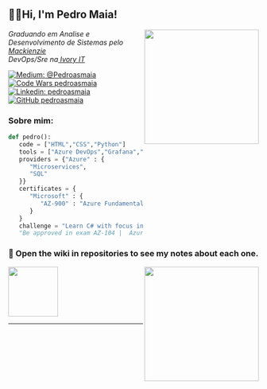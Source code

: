 <h2>👋🏻Hi, I'm Pedro Maia!</h2>
<img align='right' src="https://www.contrastsecurity.com/hs-fs/hubfs/images/DevOps%20Solutions/devops-old-way.gif?width=1322&name=devops-old-way.gif" width="230">
<p><em>Graduando em Analise e Desenvolvimento de Sistemas pelo<a href="https://www.mackenzie.br/"> Mackienzie</a></br>DevOps/Sre na<a href="https://www.ivoryit.com.br/"> Ivory IT</a> 
</em></p>


[![Medium: @Pedroasmaia](https://img.shields.io/badge/Medium-%40pedroasmaia-lightgrey)](https://pedroasmaia.medium.com/)
[![Code Wars pedroasmaia](https://www.codewars.com/users/Pedroasmaia/badges/micro)](https://www.codewars.com/users/Pedroasmaia)
[![Linkedin: pedroasmaia](https://img.shields.io/badge/-pedroasmaia-blue?style=flat-square&logo=Linkedin&logoColor=white&link=https://www.linkedin.com/in/pedroasmaia/)](https://www.linkedin.com/in/pedroasmaia/)
[![GitHub pedroasmaia](https://img.shields.io/github/followers/Pedroasmaia?label=follow&style=social)](https://github.com/Pedroasmaia)

### Sobre mim:

```python
def pedro():
   code = ["HTML","CSS","Python"]
   tools = ["Azure DevOps","Grafana","Terraform"]
   providers = {"Azure" : {
      "Microservices",
      "SQL"
   }}
   certificates = {
      "Microsoft" : {
         "AZ-900" : "Azure Fundamentals"
      }
   }
   challenge = "Learn C# with focus in Web Develop" +
   "Be approved in exam AZ-104 |  Azure Administrator Associate"

```

### :notebook: Open the wiki in repositories to see my notes about each one.

<div align="">
  <a href="https://github.com/pedroasmaia">
  <img height="100" src="https://github-readme-stats.vercel.app/api/top-langs/?username=pedroasmaia&layout=compact&langs_count=15&theme=github_dark"/>
  <img align='right' src="https://www.contrastsecurity.com/hs-fs/hubfs/images/DevOps%20Solutions/devops-old-way.gif?width=1322&name=devops-old-way.gif" width="230">
</div>

---
